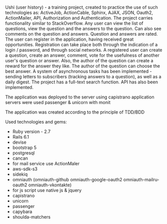 Ushi (user history) - a training project, created to practice the use of such technologies as: ActiveJob, ActionCable, Sphinx, AJAX, JSON, Oauth2, ActionMailer, API, Authorization and Authentication.
The project carries functionality similar to StackOverflow. 
Any user can view the list of questions, view the question and the answers to the question. Can also see comments on the question and answers. Question and answers are rated.
The user can register in the application, having received great opportunities. Registration can take place both through the indication of a login / password, and through social networks.
A registered user can create a question, create an answer, comment, vote for the usefulness of another user's question or answer. Also, the author of the question can create a reward for the answer they like. The author of the question can choose the best answer. A system of asynchronous tasks has been implemented - sending letters to subscribers (tracking answers to a question), as well as a daily digest. The project has a full-text search function.
API has also been implemented.

The application was deployed to the server using capistrano
application servers were used passenger & unicorn with monit

The application was created according to the principle of TDD/BDD

Used technologies and gems:

* Ruby version - 2.7
* Rails 6.1
* devise
* bootstrap 5
* postgresql
* cancan
* for mail service use ActionMaler
* aws-sdk-s3
* sidekiq
* omniauth (omniauth-github omniauth-google-oauth2 omniauth-mailru-oauth2 omniauth-vkontakte)
* for js script use native js & jquery
* capistrano
* unicorn
* passenger
* capybara
* shoulda-matchers

